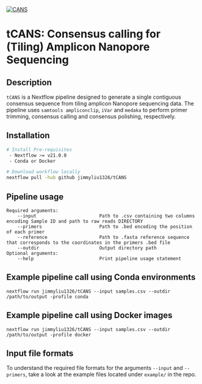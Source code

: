 [![CANS](https://circleci.com/gh/jimmyliu1326/tCANS.svg?style=svg)](https://app.circleci.com/pipelines/github/jimmyliu1326/tCANS)
# tCANS: Consensus calling for (Tiling) Amplicon Nanopore Sequencing

## Description
`tCANS` is a Nextflow pipeline designed to generate a single contiguous consensus sequence from tiling amplicon Nanopore sequencing data. The pipeline uses `samtools ampliconclip`, `iVar` and `medaka` to perform primer trimming, consensus calling and consensus polishing, respectively.

## Installation
```bash
# Install Pre-requisites
 - Nextflow >= v21.0.0
 - Conda or Docker

# Download workflow locally
nextflow pull -hub github jimmyliu1326/tCANS
```

## Pipeline usage
```
Required arguments:
    --input                       Path to .csv containing two columns encoding Sample ID and path to raw reads DIRECTORY
    --primers                     Path to .bed encoding the position of each primer
    --reference                   Path to .fasta reference sequence that corresponds to the coordinates in the primers .bed file
    --outdir                      Output directory path
Optional arguments:
    --help                        Print pipeline usage statement
```

## Example pipeline call using Conda environments
```
nextflow run jimmyliu1326/tCANS --input samples.csv --outdir /path/to/output -profile conda
```

## Example pipeline call using Docker images
```
nextflow run jimmyliu1326/tCANS --input samples.csv --outdir /path/to/output -profile docker
```

## Input file formats
To understand the required file formats for the arguments `--input` and `--primers`, take a look at the example files located under `example/` in the repo.
